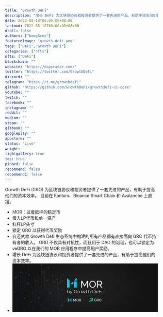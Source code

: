 ```yaml
---
title: "Growth DeFi"
description: "增长 DeFi 为区块链协议和投资者提供了一套先进的产品，有助于提高他们的资本效率。"
date: 2022-08-18T00:00:00+08:00
lastmod: 2022-08-18T00:00:00+08:00
draft: false
authors: ["boogArno"]
featuredImage: "growth-defi.png"
tags: ["DeFi","Growth DeFi"]
categories: ["nfts"]
nfts: ["DeFi"]
blockchain: ""
website: "https://dappradar.com/"
twitter: "https://twitter.com/GrowthDefi"
discord: ""
telegram: "https://t.me/growthdefi"
github: "https://github.com/GrowthDeFi/growthdefi-v1-core"
youtube: ""
twitch: ""
facebook: ""
instagram: ""
reddit: ""
medium: ""
steam: ""
gitbook: ""
googleplay: ""
appstore: ""
status: "Live"
weight: 
lightgallery: true
toc: true
pinned: false
recommend: false
recommend1: false
---
```

Growth DeFi (GRO) 为区块链协议和投资者提供了一套先进的产品，有助于提高他们的资本效率。 目前在 Fantom、Binance Smart Chain 和 Avalanche 上直播。
- MOR：过度抵押的稳定币
- 借入LP代币和单一资产
- 杠杆LP头寸
- 锁定 GRO 以获得代币奖励
- 自还贷款
Growth Defi 生态系统中构建的所有产品都有直接面向 GRO 代币持有者的收入。 GRO 不仅具有对抗性，而且用于 DAO 的治理，也可以锁定为 veGRO 以在我们的 MOR 应用程序中提高用户奖励。
- 增长 DeFi 为区块链协议和投资者提供了一套先进的产品，有助于提高他们的资本效率。
- ![1080x360](1080x360.jpg)